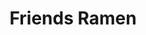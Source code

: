 ---
layout: place
title: "Friends Ramen"
permalink: /illinois/chicago/friends-ramen.html
stateAbbr: IL
stateName: Illinois
cityName: Chicago
seo:
  name: "Friends Ramen"
  type: Restaurant
  links: null
description: "Looking for sushi in Chicago, Illinois? Check out Friends Ramen for a delightful Japanese dining experience. Enjoy a variety of sushi and other dishes in a w..."
place_id: ChIJEUsvg1LTD4gRGtjI_aG6Erc
photos:
  - name: >-
      places/ChIJEUsvg1LTD4gRGtjI_aG6Erc/photos/AeeoHcIiYHjHO6ca5CZeTFAwb4uHDaKLIuzJEkSO1kLYYqkmL-5PUZ-x_K1m-vBLddAWDHhjKYvuZdiaO3rmXZjmu7DnO4Ja3xlec8BkpyBtxhkb8oc4fe4i1pmfT94OAG7eYjUG5W1ElQObgsMwRjQzjIBN35E8UgGr6uD7Qrs45md-dkgMN24M1EBENpxwSNsxMAv6NILnwUdcLi106xQDcOwve6cRXXvOBg2T_FRqzDR8k8vMefpXw7XJwABWTApZMyd4ryE85AU9yjwrVU_jBaDEr_F2taZP4iZ6VGAol4lDCsbMwc90u7gcYsk9a9vEvOnVpi8jUGnoAXZuOJay6OkMj1sCFAXuJoiMsaetrrnh6pp_cjfQrQgFtpQrmXv18oaKDc4I_tuFEpDMPvEM80q26CA8uNLQDdsc5FsSZwo_gRo
    widthPx: 4032
    heightPx: 3024
    authorAttributions:
      - displayName: Mariella Arredondo
        uri: https://maps.google.com/maps/contrib/101872697305009838157
        photoUri: >-
          https://lh3.googleusercontent.com/a-/ALV-UjW07oyZWlgKU91CZf8irdrArKOuzMN5yi4zVgMi-M6_B86jt_hxtw=s100-p-k-no-mo
    flagContentUri: >-
      https://www.google.com/local/imagery/report/?cb_client=maps_api_places.places_api&image_key=!1e10!2sCIHM0ogKEICAgICEqv2t6QE&hl=en-US
    googleMapsUri: >-
      https://www.google.com/maps/place//data=!3m4!1e2!3m2!1sCIHM0ogKEICAgICEqv2t6QE!2e10!4m2!3m1!1s0x880fd352832f4b11:0xb712baa1fdc8d81a
  - name: >-
      places/ChIJEUsvg1LTD4gRGtjI_aG6Erc/photos/AeeoHcIqixKYU6tzy_nGYpRDKM72xaGa_4_k16mtss_9_gPbwGROocbj7QpvJyi0g0lmfLPca9xv3dgYAyEq8V4RxmTkD3GMb7MwiG6g6IXlRCvtvgQ-xDGO3aJlwtNnC4lnb_pWVOIZrLZai5oUV8ZXASOfp1JFnEbjlyWUCcG1XbQ9RNvgl-qNn_buwzWCV2mCDcMBZlf3LkmaTnYYq1DVC5KUxjze0VRoyt3gcTp9xAsBP3YW_15xu36UcQhDjSYaPABnF2cjLuZTi8JYoL3iM2wOxQetGALhr0lhuB1u9i1fYg
    widthPx: 3024
    heightPx: 3024
    authorAttributions:
      - displayName: Friends Ramen
        uri: https://maps.google.com/maps/contrib/103004355809666311339
        photoUri: >-
          https://lh3.googleusercontent.com/a-/ALV-UjWKaJH_0e9PXJTtcVpexL8j3ft1owI1Rtohm2ZDwdZMYNKZkAQ=s100-p-k-no-mo
    flagContentUri: >-
      https://www.google.com/local/imagery/report/?cb_client=maps_api_places.places_api&image_key=!1e10!2sAF1QipPyl7nKRMOnz9a5WJAV5i_FC6ETzrRwzZxAnJ8t&hl=en-US
    googleMapsUri: >-
      https://www.google.com/maps/place//data=!3m4!1e2!3m2!1sAF1QipPyl7nKRMOnz9a5WJAV5i_FC6ETzrRwzZxAnJ8t!2e10!4m2!3m1!1s0x880fd352832f4b11:0xb712baa1fdc8d81a
  - name: >-
      places/ChIJEUsvg1LTD4gRGtjI_aG6Erc/photos/AeeoHcKxQdQjllltixbMuNMdzKJHFMNdqr2t6CfwElztAWaPj_2qX0Td2Vyt1MSVdffK2aCaFRLCihqhcLpyaf1qgf9t3ILmpCiYmoQK57In5L_EWo3nLp2zYhtebi_ZEGv2KoMK4BCnlkEyDr3Ln7U-m9sYJbaFrHt4O6S-R-h3uHXEgPjJPik9US4PWT_1QMSVMf9gj_-aKujwPZ_aWdSMV6wYkrVIHlSN1j_6bgOZ4TpdN72xc7NxqhI6U9y2VbApX_ETp1mfBQOqM4qoaYjTmTgKktVajoYApX-7jJpPfqUtysacQ7WdB9iT6F-1qGs6urfhTVWrTkA86O4r1KDHJjNHF3ltg24SrqPlcg5IMCNuOQzg3jyfHyfXkeCB2qRE9H0yNWVfjgv_eqqi6gDXoGgzrd9JfZKoKGQpXyz3Ix4c6HlYfCMrAIXnjwSkMcmU
    widthPx: 3000
    heightPx: 4000
    authorAttributions:
      - displayName: Andres Donoso
        uri: https://maps.google.com/maps/contrib/116970656508802944890
        photoUri: >-
          https://lh3.googleusercontent.com/a-/ALV-UjVdFFf7MRisjCm5INx6MgyOKkPNHqaFWBUOEicGnG1t3d1pR_MHTQ=s100-p-k-no-mo
    flagContentUri: >-
      https://www.google.com/local/imagery/report/?cb_client=maps_api_places.places_api&image_key=!1e10!2sCIABIhADyc5UghZaK2fYU5MACzbg&hl=en-US
    googleMapsUri: >-
      https://www.google.com/maps/place//data=!3m4!1e2!3m2!1sCIABIhADyc5UghZaK2fYU5MACzbg!2e10!4m2!3m1!1s0x880fd352832f4b11:0xb712baa1fdc8d81a
  - name: >-
      places/ChIJEUsvg1LTD4gRGtjI_aG6Erc/photos/AeeoHcL9CBngev-tUQERvCVx5If-zO0IgBgAgO-fyxhVT4CHgZQsxkHPZyu1oKf1PWkOWXbixDydEulS1uMSAGUyllHBtXctSu3hFs9Mui1SUhrNL_Z_PWtV4uUmuCF6q50blhKgIn5lB4gyC9lpQBPFOBYhrtA3aUnBbuyXG-Z65i3pjqHtQ-MlzTml0NQqIV3QJldPXHygIp2Ra4fwvhkjbeiif_8s_Ns_DX2u14fayQS5yuaOGb6TeUlnUivHfN-ktbekUXZr2ybY_fk-B-j80DSGn7bSa-JXZwMxo_Fk-0FDvrUDdxXRHlt5MRLG88wgaeFLGRee0JOwHVTWapoWYj0etJEOFo3z-oRQuItWly20vYGT6LcXW14kXsSWmfMQvKuA-lvpXO8xvH4ddiVOImKML1UVXPx6FW3F4cmxfvg7LmIj
    widthPx: 4080
    heightPx: 3072
    authorAttributions:
      - displayName: Felipe Zambrano
        uri: https://maps.google.com/maps/contrib/114798962990076928096
        photoUri: >-
          https://lh3.googleusercontent.com/a-/ALV-UjUYGu6r2J7bOYUNLFBPu2kmk3eUPtWNPM8vFSJr8x5CGdXDGNk=s100-p-k-no-mo
    flagContentUri: >-
      https://www.google.com/local/imagery/report/?cb_client=maps_api_places.places_api&image_key=!1e10!2sCIHM0ogKEICAgIDbhu-EgQE&hl=en-US
    googleMapsUri: >-
      https://www.google.com/maps/place//data=!3m4!1e2!3m2!1sCIHM0ogKEICAgIDbhu-EgQE!2e10!4m2!3m1!1s0x880fd352832f4b11:0xb712baa1fdc8d81a
  - name: >-
      places/ChIJEUsvg1LTD4gRGtjI_aG6Erc/photos/AeeoHcITzDgA3weHJrpfK8yojniVNsW_ZM0PUIXk1DK_vSqXwmguiA726Ywej-C1_OHxHGX-gx0FD9HvrXeQtdFF1Jj0JMYAt08Y3aEtJbfrPy5iSQsZw8x1VFxRLbHzjNswgt0odhso21tLooBTtSdy7aEOzumAcpGFmiqv7A-OJS06VeiDi58UlgVK2kQqfj0UYsAlBzQzzSkMff4IpQ_C3Jvl0R4l-AnpfvJZSQJRtxpDT0MTmxSNS3Qn3wRgSiinyAes_xD22-nCUAVukSWecwOFSrP8LwMoHDBlrMjo5PvqT0PXYiygQC4b2msrkvGZ8YLQoUYlecFXKG0JpWnQc8ADNoQrddlnAn6mSda06EKIqkknXKt4Ba5Ud3QWJxAdXP1GAOXujfpdwgwOuYrTx18gy_2Y64-L1pAreybFpmg
    widthPx: 3000
    heightPx: 4000
    authorAttributions:
      - displayName: Aiden Nguyen
        uri: https://maps.google.com/maps/contrib/113471153164084845113
        photoUri: >-
          https://lh3.googleusercontent.com/a-/ALV-UjVa3iyUDDv2oZgFuEL1TQ3OnTJ59F0jrv8JZAU2III7QClbQsywZg=s100-p-k-no-mo
    flagContentUri: >-
      https://www.google.com/local/imagery/report/?cb_client=maps_api_places.places_api&image_key=!1e10!2sCIHM0ogKEICAgIDDh4euHw&hl=en-US
    googleMapsUri: >-
      https://www.google.com/maps/place//data=!3m4!1e2!3m2!1sCIHM0ogKEICAgIDDh4euHw!2e10!4m2!3m1!1s0x880fd352832f4b11:0xb712baa1fdc8d81a
  - name: >-
      places/ChIJEUsvg1LTD4gRGtjI_aG6Erc/photos/AeeoHcLz70UZbqeFZ2SYWEvjeMcFvxsf5qw32CBPEc79IkpVkklq5UxT_VtUyM54X3DJMEwDDK_fUJiBBUA_bAzIvJkXTmPjK1YMnJRGEgNNvLtVVRs-jWNeOXhaChBFmPvziFpdruCdUWIGkN3tNpIxRobe_QhmIwoF5KnZEy3Rh8ZVE4M82PlOfWIcf8ow8tyLNhBOP7tLKzI_HzTnMVLUBkTS1vFVMzGaniQwnXoRfd-Rlnwz4zM1dpOW-gAjyG6s52LvPc9zma4e6hOLA8QqLkbji8h_OxrIsyW-JSxhL3m4DS2uhETyc_vmPXk5OIfpUMB7BNXNSWlCbMvw6UHMccXQdwRb_vy_zdLmYAZJl-Nhnf_OFKIWAuKjBA6BwxfIrpp-uSbrZuCwolJ8A_VZ0eceYHAKUSUZ4WXIqDh5Ttw
    widthPx: 4032
    heightPx: 3024
    authorAttributions:
      - displayName: Emily Vonderheide
        uri: https://maps.google.com/maps/contrib/103280161790804393359
        photoUri: >-
          https://lh3.googleusercontent.com/a/ACg8ocLopRw5P-fKn5087BSVfaGScsH2vsWY82fPkYYSWD5AJQml0A=s100-p-k-no-mo
    flagContentUri: >-
      https://www.google.com/local/imagery/report/?cb_client=maps_api_places.places_api&image_key=!1e10!2sCIHM0ogKEICAgICv6P7OaQ&hl=en-US
    googleMapsUri: >-
      https://www.google.com/maps/place//data=!3m4!1e2!3m2!1sCIHM0ogKEICAgICv6P7OaQ!2e10!4m2!3m1!1s0x880fd352832f4b11:0xb712baa1fdc8d81a
  - name: >-
      places/ChIJEUsvg1LTD4gRGtjI_aG6Erc/photos/AeeoHcKO26TMuFpjYQwec5PztdRNMTtr7S4b5pwg9WG7ayM1vgK8Zqq97vhZKc3LwgA7Y0qf1AhPdB9FNlXbLLa9UxdcmCzQ_qTKAJJwPt1Dx8RFWnC_5XA7_IqxXlPDz3PcJxc6ktUxZG8LSi4Tei1ZKDT9PSF6QFIsQ8Yjm1uAnMJnoPtDvTrp7PtMy2E8w3bk4cIabYzlvntH9GYGkMlrlMQ8s6aVGdWkRxV490HdEt8d_cy4efGglTDkLkUNeCulgpJ-7RInVVawNtl6aNR6d1xg679Dtvtt4EXq7Lk-fwZTL1P_17cfE0Es2WuLILtaaeonN2rcb_9BgxRRsqrJOfG7CjOpbgoV6qOaOlHu8NGmxFNleaeEkDlBKQRTHEK7RJmZca6wBhfjYGugtmccCSH5QGMf1uM3gdEPPwQPP302XeSv
    widthPx: 4000
    heightPx: 2252
    authorAttributions:
      - displayName: Joseph Noriega
        uri: https://maps.google.com/maps/contrib/102139155794579966137
        photoUri: >-
          https://lh3.googleusercontent.com/a-/ALV-UjWHrLzMG0wT-XJAzFEni1mARQ9R9OlFuzL8Y-pMr6IBECPobryL=s100-p-k-no-mo
    flagContentUri: >-
      https://www.google.com/local/imagery/report/?cb_client=maps_api_places.places_api&image_key=!1e10!2sCIHM0ogKEICAgID30a-VwwE&hl=en-US
    googleMapsUri: >-
      https://www.google.com/maps/place//data=!3m4!1e2!3m2!1sCIHM0ogKEICAgID30a-VwwE!2e10!4m2!3m1!1s0x880fd352832f4b11:0xb712baa1fdc8d81a
  - name: >-
      places/ChIJEUsvg1LTD4gRGtjI_aG6Erc/photos/AeeoHcIEK7GfX33tBF44VDcPL_qQinU6MZLnEeBPzRT6D4PpZbpMCie1otrjZZNDg6aoVT5v2I-xQIGclnjNoG87VQOyB5Te8ANbRHMY2qW_v0JIqqKyuwDTRfXd4rkjqS8NFBvBAnTO-RML9_dhUi1hDp0gL-pNAq6N6ryUJs6cB2A3BXDm_sWDJixg2zhPoVKctod_UfjfyNZyMvkp6o2jWQDj09MgFD6lUJ5XKpFhr1g6-Ssq8htZBMp7DhaM1-glrsisIppRU1NRvXUiMPH4u7WBQQ_Sg-qq7KVk29vwKach7MO2DU8PwPWgIzTzNKMGd5H5cbNq5QjkVjZwIvMAE3bcbE9opSNUsYWvv1Fc1Gc0vFmIaT-jjonIPvzQ7p7AN5zmQK9iyXp94TwquUwPItMbTZNSV51HgdU_0LTxa3M
    widthPx: 4080
    heightPx: 3072
    authorAttributions:
      - displayName: Mihir Padechiya
        uri: https://maps.google.com/maps/contrib/105963055650347850217
        photoUri: >-
          https://lh3.googleusercontent.com/a-/ALV-UjUTS1jhnamGkQPzhwAPZ2CZFEX3yQt7T37Ne7L8T-P5IKASh5A=s100-p-k-no-mo
    flagContentUri: >-
      https://www.google.com/local/imagery/report/?cb_client=maps_api_places.places_api&image_key=!1e10!2sCIHM0ogKEICAgMCg-7CfTw&hl=en-US
    googleMapsUri: >-
      https://www.google.com/maps/place//data=!3m4!1e2!3m2!1sCIHM0ogKEICAgMCg-7CfTw!2e10!4m2!3m1!1s0x880fd352832f4b11:0xb712baa1fdc8d81a
  - name: >-
      places/ChIJEUsvg1LTD4gRGtjI_aG6Erc/photos/AeeoHcK-psXSE4fxRYfmwoBumosoH5TeLij0Qm2XxV_AVb20keDlfZ4UenNi55ReUr-WWgG4hSI3QC-mrIKkbcAGMU6VVwkyrXwEq3o7semvMNm3Paz4gKEs5og3LZ3Q_0tBgC84UjNCdkoKW3YKGXgHJwRxC_NKsP9kG7KpjIOoeVSG-3arOccFJd1d8g7O7hGBsMdhf-VJY2gbFd66iDiO7CyURPnFBVOgsqbRjfYZ5lsqF9xTFNfQ5TkkKZUmkZk_SnvvOZPU4ZSeWGeSAIlTB8kvENe4Ctp3s8rR8darVQeG4sOhVd_VK45wJbekoG4B_3MRY1Qc_bDwXaxUT2g88zTAWgpWT7qqIH-SJKLKzob6z8aRfSabEY5T30OQvPCN_9gC-3onbqJE6YV1XJh3eyq97a5iYdhUhPzb0_oHq00
    widthPx: 3072
    heightPx: 4080
    authorAttributions:
      - displayName: Felipe Zambrano
        uri: https://maps.google.com/maps/contrib/114798962990076928096
        photoUri: >-
          https://lh3.googleusercontent.com/a-/ALV-UjUYGu6r2J7bOYUNLFBPu2kmk3eUPtWNPM8vFSJr8x5CGdXDGNk=s100-p-k-no-mo
    flagContentUri: >-
      https://www.google.com/local/imagery/report/?cb_client=maps_api_places.places_api&image_key=!1e10!2sCIHM0ogKEICAgIDbhu-EQQ&hl=en-US
    googleMapsUri: >-
      https://www.google.com/maps/place//data=!3m4!1e2!3m2!1sCIHM0ogKEICAgIDbhu-EQQ!2e10!4m2!3m1!1s0x880fd352832f4b11:0xb712baa1fdc8d81a
  - name: >-
      places/ChIJEUsvg1LTD4gRGtjI_aG6Erc/photos/AeeoHcJ6gCaAhDwMzS8oo7AlOPunbMQl82o1KzKWwhbT2BQxIstPrkyIo62X-nYyg1y2VqQjB360ZtgjKEUmSr1cUqszlcSiit77GfFnPyDPpM-K9Yjoeay216Vq09vVkG3bKmGCinEPma_3W5KgBHStUxN8V7tFHvCSOjEOW73qYeix47mDUn3uaDuw0T8NgZ0STmIVv4SEfjgDKOqIvXuTD6kKmy_IyF_JtK4ak1XS8EAmuBK_dTDndaNBmDmYUp1-zto-1Y9LeGlwwovjObJ3LF3C1sfZoVYCpCf9W6DpYCXGW4fIIvxZrYrvJy9H2ikJRDEM3Q7kk4DGr_jz5lqVKiArVuFZykKFVpu9mF9odANWomdrk96Pb6I1jjKyAwWXUswTUCa4Bqjth3GyATeLU3oBDyXkom-zpHgbuHQWSf7_Sg
    widthPx: 4080
    heightPx: 3072
    authorAttributions:
      - displayName: Jordan Hays
        uri: https://maps.google.com/maps/contrib/103110309569445910612
        photoUri: >-
          https://lh3.googleusercontent.com/a-/ALV-UjVvjJzrt8IVO0k-XarSSkax0T5wPpJxHkQJXewRJ7qVQBydT8uFSw=s100-p-k-no-mo
    flagContentUri: >-
      https://www.google.com/local/imagery/report/?cb_client=maps_api_places.places_api&image_key=!1e10!2sCIHM0ogKEICAgIDhmbePEg&hl=en-US
    googleMapsUri: >-
      https://www.google.com/maps/place//data=!3m4!1e2!3m2!1sCIHM0ogKEICAgIDhmbePEg!2e10!4m2!3m1!1s0x880fd352832f4b11:0xb712baa1fdc8d81a
address: 808 N State St, Chicago, IL 60610, USA
street: 808 N State St
city: Chicago
state: IL
zip: '60610'
country: USA
neighborhood: Rush & Division
latitude: '41.897088'
longitude: '-87.628335'
accessibility_options:
  wheelchairAccessibleParking: false
business_status: OPERATIONAL
name: Friends Ramen
google_maps_links:
  directionsUri: >-
    https://www.google.com/maps/dir//''/data=!4m7!4m6!1m1!4e2!1m2!1m1!1s0x880fd352832f4b11:0xb712baa1fdc8d81a!3e0
  placeUri: https://maps.google.com/?cid=13191811463431903258
  writeAReviewUri: >-
    https://www.google.com/maps/place//data=!4m3!3m2!1s0x880fd352832f4b11:0xb712baa1fdc8d81a!12e1
  reviewsUri: >-
    https://www.google.com/maps/place//data=!4m4!3m3!1s0x880fd352832f4b11:0xb712baa1fdc8d81a!9m1!1b1
  photosUri: >-
    https://www.google.com/maps/place//data=!4m3!3m2!1s0x880fd352832f4b11:0xb712baa1fdc8d81a!10e5
primary_type: Ramen Restaurant
opening_hours:
  regular: null
  current: null
secondary_opening_hours:
  regular:
    weekdayDescriptions: null
    type: null
  current:
    weekdayDescriptions: null
    type: null
phone: null
price_level: null
price_range: null
rating: null
rating_count: 0
website: null
reviews: null
parking_options: null
payment_options: null
allow_dogs: null
curbside_pickup: null
delivery: null
dine_in: null
good_for_children: null
good_for_groups: null
good_for_sports: null
live_music: null
menu_for_children: null
outdoor_seating: null
reservable: null
restroom: null
serves_beer: null
serves_breakfast: null
serves_brunch: null
serves_cocktails: null
serves_coffee: null
serves_dinner: null
serves_dessert: null
serves_lunch: null
serves_vegetarian_food: null
serves_wine: null
takeout: null
summary: null

---